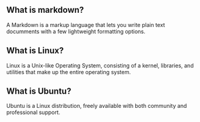## What is markdown?

A Markdown is a markup language that lets you write plain text documments with a few lightweight formatting options.

## What is Linux?

Linux is a Unix-like Operating System, consisting of a kernel, libraries, and utilities that make up the entire operating system.

## What is Ubuntu?

Ubuntu is a Linux distribution, freely available with both community and professional support.
